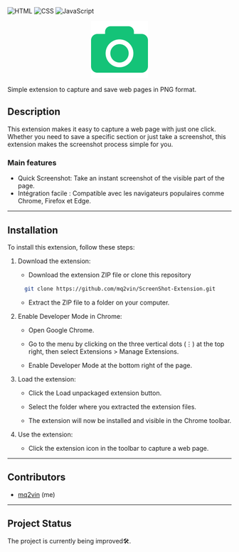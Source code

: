 ![HTML](https://img.shields.io/badge/HTML-5-E34F26?style=flat-square&logo=html5&logoColor=red)
![CSS](https://img.shields.io/badge/CSS-3-1572B6?style=flat-square&logo=css3&logoColor=blue)
![JavaScript](https://img.shields.io/badge/JavaScript-ES6-F7DF1E?style=flat-square&logo=javascript&logoColor=yellow)

<div style="text-align:center;">
    <img src="icons/icon128.png" alt="logo" />
</div>

Simple extension to capture and save web pages in PNG format.
## Description
This extension makes it easy to capture a web page with just one click. Whether you need to save a specific section or just take a screenshot, this extension makes the screenshot process simple for you.
### Main features
- Quick Screenshot: Take an instant screenshot of the visible part of the page.
- Intégration facile : Compatible avec les navigateurs populaires comme Chrome, Firefox et Edge.

---
## Installation
To install this extension, follow these steps:

1. Download the extension:
   - Download the extension ZIP file or clone this repository 
   ```bash
     git clone https://github.com/mq2vin/ScreenShot-Extension.git
   ```

   - Extract the ZIP file to a folder on your computer.


2. Enable Developer Mode in Chrome:

   - Open Google Chrome.

   - Go to the menu by clicking on the three vertical dots (⋮) at the top right, then select Extensions > Manage Extensions.

   - Enable Developer Mode at the bottom right of the page.


3. Load the extension:

   - Click the Load unpackaged extension button.

   - Select the folder where you extracted the extension files.

   - The extension will now be installed and visible in the Chrome toolbar.


4. Use the extension:

   - Click the extension icon in the toolbar to capture a web page.
---
## Contributors
- [mq2vin](https://github.com/mq2vin) (me)
---
## Project Status
The project is currently being improved🛠️.